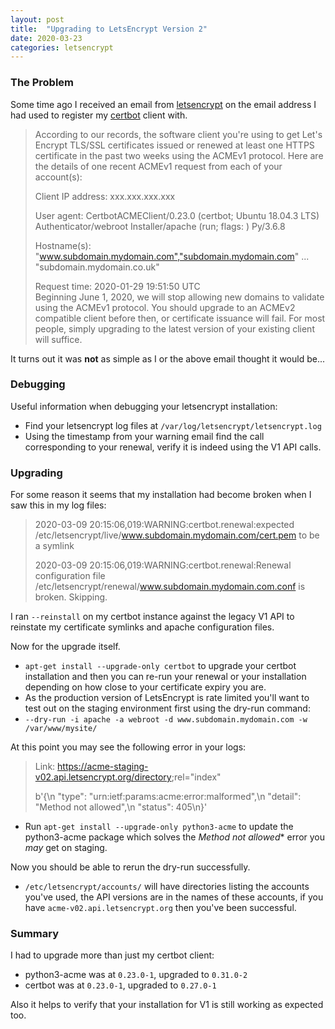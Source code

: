 ```yaml
---
layout: post
title:  "Upgrading to LetsEncrypt Version 2"
date: 2020-03-23
categories: letsencrypt
---
```


### The Problem
Some time ago I received an email from [letsencrypt](https://letsencrypt.org/) on the email address I had used to register my [certbot](https://certbot.eff.org/) client with.  

> According to our records, the software client you're using to get Let's
Encrypt TLS/SSL certificates issued or renewed at least one HTTPS certificate
in the past two weeks using the ACMEv1 protocol. Here are the details of one
recent ACMEv1 request from each of your account(s):
>
> Client IP address:  xxx.xxx.xxx.xxx  
>
> User agent:  CertbotACMEClient/0.23.0 (certbot; Ubuntu 18.04.3 LTS) Authenticator/webroot Installer/apache (run; flags: ) Py/3.6.8
>
> Hostname(s):  "www.subdomain.mydomain.com","subdomain.mydomain.com" ... "subdomain.mydomain.co.uk"
> 
> Request time:  2020-01-29 19:51:50 UTC  
> Beginning June 1, 2020, we will stop allowing new domains to validate using
the ACMEv1 protocol. You should upgrade to an ACMEv2 compatible client before
then, or certificate issuance will fail. For most people, simply upgrading to
the latest version of your existing client will suffice.

It turns out it was **not** as simple as I or the above email thought it would be...

### Debugging
Useful information when debugging your letsencrypt installation:
* Find your letsencrypt log files at `/var/log/letsencrypt/letsencrypt.log`
* Using the timestamp from your warning email find the call corresponding to your renewal, verify it is indeed using the V1 API calls.


### Upgrading
For some reason it seems that my installation had become broken when I saw this in my log files:
> 2020-03-09 20:15:06,019:WARNING:certbot.renewal:expected /etc/letsencrypt/live/www.subdomain.mydomain.com/cert.pem to be a symlink  
> 
> 2020-03-09 20:15:06,019:WARNING:certbot.renewal:Renewal configuration file /etc/letsencrypt/renewal/www.subdomain.mydomain.com.conf is broken. Skipping.  

I ran `--reinstall` on my certbot instance against the legacy V1 API to reinstate my certificate symlinks and apache configuration files.

Now for the upgrade itself.
* `apt-get install --upgrade-only certbot` to upgrade your certbot installation and then you can re-run your renewal or your installation depending on how close to your certificate expiry you are.
* As the production version of LetsEncrypt is rate limited you'll want to test out on the staging environment first using the dry-run command:
* `--dry-run -i apache -a webroot -d www.subdomain.mydomain.com -w /var/www/mysite/`

At this point you may see the following error in your logs:
> Link: <https://acme-staging-v02.api.letsencrypt.org/directory>;rel="index"
>
> b'{\n  "type": "urn:ietf:params:acme:error:malformed",\n  "detail": "Method not allowed",\n  "status": 405\n}'

* Run `apt-get install --upgrade-only python3-acme` to update the python3-acme package which solves the *Method not allowed** error you _may_ get on staging.

Now you should be able to rerun the dry-run successfully.  

* `/etc/letsencrypt/accounts/` will have directories listing the accounts you've used, the API versions are in the names of these accounts, if you have `acme-v02.api.letsencrypt.org` then you've been successful.

### Summary
I had to upgrade more than just my certbot client:
* python3-acme was at `0.23.0-1`, upgraded to `0.31.0-2`
* certbot was at `0.23.0-1`, upgraded to `0.27.0-1`

Also it helps to verify that your installation for V1 is still working as expected too.  
